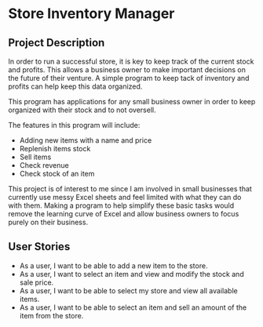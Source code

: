# Store Inventory Manager

## Project Description

In order to run a successful store, it is key to keep track of the current stock and profits. This allows a business
owner to make important decisions on the future of their venture. A simple program to keep tack of inventory and profits
can help keep this data organized.

This program has applications for any small business owner in order to keep organized with their stock and to not
oversell. 

The features in this program will include:
- Adding new items with a name and price
- Replenish items stock
- Sell items 
- Check revenue
- Check stock of an item

This project is of interest to me since I am involved in small businesses that currently use messy Excel sheets and feel
limited with what they can do with them. Making a program to help simplify these basic tasks would remove the learning
curve of Excel and allow business owners to focus purely on their business.

## User Stories

- As a user, I want to be able to add a new item to the store.
- As a user, I want to select an item and view and modify the stock and sale price.
- As a user, I want to be able to select my store and view all available items.
- As a user, I want to be able to select an item and sell an amount of the item from the store.
